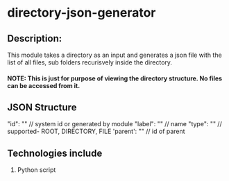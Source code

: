 # directory-json-generator

## Description:
This module takes a directory as an input and generates a json file with the list of all files, sub folders recurisvely  inside the directory.

#### NOTE: This is just for purpose of viewing the directory structure. No files can be accessed from it.

## JSON Structure
"id": ""  // system id or generated by module
"label": ""  // name 
"type": ""  // supported- ROOT, DIRECTORY, FILE
'parent': "" // id of parent

## Technologies include
1. Python script